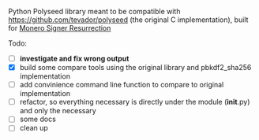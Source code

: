 Python Polyseed library meant to be compatible with https://github.com/tevador/polyseed (the original C implementation),
built for [Monero Signer Resurrection](https://github.com/DiosDelRayo/MoneroSigner)

Todo:
 - [ ] **investigate and fix wrong output**
 - [X] build some compare tools using the original library and pbkdf2_sha256 implementation
 - [ ] add convinience command line function to compare to original implementation
 - [ ] refactor, so everything necessary is directly under the module (__init__.py) and only the necessary
 - [ ] some docs
 - [ ] clean up
